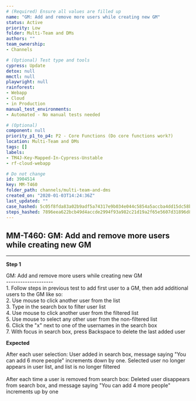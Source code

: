 ```yaml
---
# (Required) Ensure all values are filled up
name: "GM: Add and remove more users while creating new GM"
status: Active
priority: Low
folder: Multi-Team and DMs
authors: ""
team_ownership: 
- Channels

# (Optional) Test type and tools
cypress: Update
detox: null
mmctl: null
playwright: null
rainforest: 
- Webapp
- Cloud
- in Production
manual_test_environments: 
- Automated - No manual tests needed

# (Optional)
component: null
priority_p1_to_p4: P2 - Core Functions (Do core functions work?)
location: Multi-Team and DMs
tags: []
labels: 
- TM4J-Key-Mapped-In-Cypress-Unstable
- rf-cloud-webapp

# Do not change
id: 3904514
key: MM-T460
folder_path: channels/multi-team-and-dms
created_on: "2020-01-03T14:24:36Z"
last_updated: ""
case_hashed: 5c05f8fda83a02b9adf5a74317e9b034e044c5854a5accba4dd15dc58b3d92ce0ce77d9d047ab2f378ff2e21ce7d1e8c
steps_hashed: 7896eea622bcb49d4accde2994f93a982c21d19a2f65e5607d31896d867d3ecc8e55ec3ea7ad4254ccede21b2a466224
---
```


## MM-T460: GM: Add and remove more users while creating new GM

---

**Step 1**

GM: Add and remove more users while creating new GM\
\--------------------\
1\. Follow steps in previous test to add first user to a GM, then add additional users to the GM like so:\
2\. Use mouse to click another user from the list\
3\. Type in the search box to filter user list\
4\. Use mouse to click another user from the filtered list\
5\. Use mouse to select any other user from the non-filtered list\
6\. Click the "x" next to one of the usernames in the search box\
7\. With focus in search box, press Backspace to delete the last added user

**Expected**

After each user selection: User added in search box, message saying "You can add 6 more people" increments down by one. Selected user no longer appears in user list, and list is no longer filtered\
\
After each time a user is removed from search box: Deleted user disappears from search box, and message saying "You can add 4 more people" increments up by one
